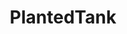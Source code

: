 ---
title: PlantedTank
crosslinks:
- Aquariums
- AquaSwap
- Jarrariums
- shrimptank
- aquaswap
- whatsthisplant
- plantedtanks
- plantedtankchampions
- ecology
- interestingasfuck
- Aquascape
- xkcd
- Portland
- aquariums
- JosVermeulen
- uglyduckling
- Pyongyang
- AquaticSnails
- 2007scape
---
